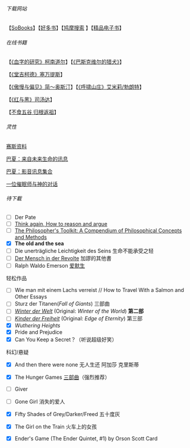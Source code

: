 ###### 下载网站

【[SoBooks](https://sobooks.cc/)】【[好多书](http://booksk.com/)】【[鸠摩搜索](https://www.jiumodiary.com/) 】【[精品电子书](https://bookset.me/)】

###### 在线书籍

【[《血字的研究》柯南道尔](http://www.dushu369.com/waiguomingzhu/fuermosi/xzdyj/)】【[《巴斯克维尔的猎犬》](http://www.dushu369.com/waiguomingzhu/fuermosi/bskwe/)】

【[《堂吉柯德》塞万提斯](http://www.dushu369.com/waiguomingzhu/tjhd/)】

【[《傲慢与偏见》简～奥斯汀](http://www.dushu369.com/waiguomingzhu/amypj/)】【[《呼啸山庄》艾米莉/勃朗特](http://www.dushu369.com/waiguomingzhu/hxsz/)】

【[《红与黑》司汤达](http://www.dushu369.com/waiguomingzhu/hyh/)】

【[不食五谷 归根返祖](http://b2theroots.blogspot.com/)】

###### 灵性

[赛斯资料](http://www.success001.com/b/saisi/saisi.htm)

[巴夏：来自未来生命的讯息](http://sophie6886.pixnet.net/blog/post/312477157-%E5%B7%B4%E5%A4%8F-%E4%BE%86%E8%87%AA%E6%9C%AA%E4%BE%86%E7%94%9F%E5%91%BD%E7%9A%84%E8%A8%8A%E6%81%AF%EF%BC%88%E4%B8%AD%E8%AD%AF%E7%89%88%EF%BC%89%E7%9B%AE%E9%8C%84)

[巴夏：影音讯息集合](https://basharbuddha.github.io/)

[一位催眠师与神的对话](http://russ999.pixnet.net/blog/post/94918731)



###### 待下載

- [ ] Der Pate
- [ ] [Think again, How to reason and argue](https://b-ok.cc/book/3592812/1a5d3c?dsource=recommend)
- [ ] [The Philosopher's Toolkit: A Compendium of Philosophical Concepts and Methods](https://b-ok.cc/book/721623/cd480a?dsource=recommend)
- [x] **The old and the sea**
- [ ] Die unerträgliche Leichtigkeit des Seins 生命不能承受之轻
- [ ] [Der Mensch in der Revolte](https://b-ok.cc/book/3945066/f20020?dsource=recommend) 加謬的其他書
- [ ] Ralph Waldo Emerson [爱默生](https://b-ok.cc/book/1656480/30b4ba)

轻松作品

- [ ] Wie man mit einem Lachs verreist // How to Travel With a Salmon and Other Essays
- [ ] Sturz der Titanen(*Fall of Giants*)  三部曲
- [ ] *[Winter der Welt](https://de.wikipedia.org/wiki/Winter_der_Welt)*  (Original: *Winter of the World*) **第二部**
- [ ]  *[Kinder der Freiheit](https://de.wikipedia.org/wiki/Kinder_der_Freiheit)* (Original: *Edge of Eternity*) 第三部
- [x] *Wuthering Heights*
- [x] Pride and Prejudice
- [x] Can You Keep a Secret？（听说超级好笑）

科幻/悬疑

- [x] And then there were none 无人生还 阿加莎 克里斯蒂
- [x] The Hunger Games [三部曲](https://b-ok.org/book/2540007/14ffc7)（强烈推荐）
- [ ] Giver
- [ ] Gone Girl 消失的爱人
- [x] Fifty Shades of Grey/Darker/Freed 五十度灰
- [x] The Girl on the Train 火车上的女孩
- [x] Ender's Game (The Ender Quintet, #1) by Orson Scott Card

  

  

  

  

  



